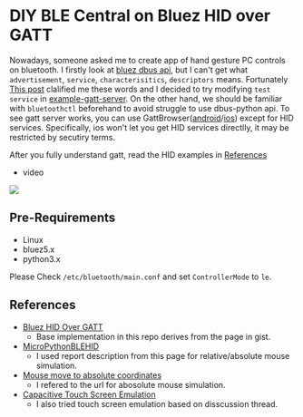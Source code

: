 # DIY BLE Central on Bluez HID over GATT

Nowadays, someone asked me to create app of hand gesture PC controls on bluetooth.
I firstly look at [bluez dbus api](https://git.kernel.org/pub/scm/bluetooth/bluez.git/tree/),
but I can't get what `advertisement`, `service`, `characterisitics`, `descriptors` means.
Fortunately [This post](https://punchthrough.com/creating-a-ble-peripheral-with-bluez/) clalified me these words and I decided to try modifying `test service` in [example-gatt-server](https://git.kernel.org/pub/scm/bluetooth/bluez.git/tree/test/example-gatt-client).
On the other hand, we should be familiar with `bluetoothctl` beforehand to avoid struggle to use dbus-python api.
To see gatt server works, you can use GattBrowser([android](https://play.google.com/store/apps/details?id=com.renesas.ble.gattbrowser&hl=en&gl=US)/[ios](https://apps.apple.com/jp/app/gattbrowser/id1163057977)) except for HID services.
Specifically, ios won't let you get HID services directlly, it may be restricted by secutiry terms.

After you fully understand gatt, read the HID examples in [References](#References)

* video

[![](https://img.youtube.com/vi/LZKFgrFjOiY/0.jpg)](https://www.youtube.com/watch?v=LZKFgrFjOiY)


## Pre-Requirements

* Linux
* bluez5.x
* python3.x

Please Check `/etc/bluetooth/main.conf` and set `ControllerMode` to `le`.

## References

* [Bluez HID Over GATT](https://gist.github.com/HeadHodge/2d3dc6dc2dce03cf82f61d8231e88144)
  * Base implementation in this repo derives from the page in gist.
* [MicroPythonBLEHID](https://github.com/Heerkog/MicroPythonBLEHID/blob/master/hid_services.py)
  * I used report description from this page for relative/absolute mouse simulation.
* [Mouse move to absolute coordinates](https://github.com/csash7/mbed-BLE-Mouse/issues/1)
  * I refered to the url for abosolute mouse simulation.
* [Capacitive Touch Screen Emulation](https://github.com/NicoHood/HID/issues/123)
  * I also tried touch screen emulation based on disscussion thread.
